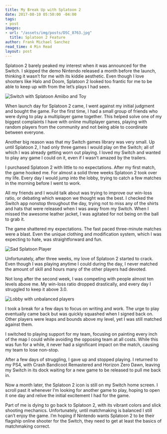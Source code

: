 ```yaml
---
title: My Break Up with Splatoon 2
date: 2017-08-10 05:50:00 -04:00
tags:
- post
images:
- url: "/assets/img/posts/DSC_8763.jpg"
  title: Splatoon 2 Feature
author: Frank Michael Sanchez
read_time: 4 Min Read
layout: post
---
```


Splatoon 2 barely peaked my interest when it was announced for the Switch. I skipped the demo Nintendo released a month before the launch, thinking it wasn’t for me with its kiddie aesthetic. Even though I love shooters like Halo and Doom, Splatoon 2 looked too frantic for me to be able to keep up with from the let’s plays I had seen.

![Switch with Splatoon Amiibo and Toy]({{site.url}}/assets/img/posts/DSC_8756.jpg)

When launch day for Splatoon 2 came, I went against my initial judgment and bought the game. For the first time, I had a small group of friends who were dying to play a multiplayer game together. This helped solve one of my biggest complaints I have with online multiplayer games, playing with random players from the community and not being able to coordinate between everyone.

Another big reason was that my Switch games library was very small. Up until Splatoon 2, I had only three games I would play on the Switch; all of which I was already getting worn out playing. I loved my Switch and wanted to play any game I could on it, even if I wasn’t amazed by the trailers.

I purchased Splatoon 2 with little to no expectations. After my first match, the game hooked me. For almost a solid three weeks Splatoon 2 took over my life. Every day I would jump into the lobby, trying to catch a few matches in the morning before I went to work.

All my friends and I would talk about was trying to improve our win-loss ratio, or debating which weapon we thought was the best. I checked the Switch app nonstop throughout the day, trying not to miss any of the shirts and hats that were released when I was away from my Switch. When I missed the awesome leather jacket, I was agitated for not being on the ball to grab it.

The game shattered my expectations. The fast paced three-minute matches were a blast. Even the unique clothing and modification system, which I was expecting to hate, was straightforward and fun.

![Sad Splatoon Player]({{site.url}}/assets/img/posts/DSC_8763.jpg)

Unfortunately, after three weeks, my love of Splatoon 2 started to crack. Even though I was playing anytime I could during the day, I never matched the amount of skill and hours many of the other players had devoted.

Not long after the second week, I was competing with people almost ten levels above me. My win-loss ratio dropped drastically, and every day I struggled to keep it above 3.0.

![Lobby with unbalanced players]({{site.url}}/assets/img/posts/DSC_8758.jpg)

I took a break for a few days to focus on writing and work. The urge to play eventually came back but was quickly squashed when I signed back on. Other players were leaps and bounds above my level, yet I was still matched against them.

I switched to playing support for my team, focusing on painting every inch of the map I could while avoiding the opposing team at all costs. While this was fun for a while, it never had a significant impact on the match, causing my team to lose non-stop.

After a few days of struggling, I gave up and stopped playing. I returned to my PS4, with Crash Bandicoot Remastered and Horizon Zero Dawn, leaving my Switch in its dock waiting for a new game to be released to pull me back in.

Now a month later, the Splatoon 2 icon is still on my Switch home screen. I scroll past it whenever I’m looking for another game to play, hoping to open it one day and relive the initial excitement I had for the game.

Part of me is dying to go back to Splatoon 2, with its vibrant colors and slick shooting mechanics. Unfortunately, until matchmaking is balanced I still can’t enjoy the game. I’m hoping if Nintendo wants Splatoon 2 to be their flagship online shooter for the Switch, they need to get at least the basics of matchmaking correct.


